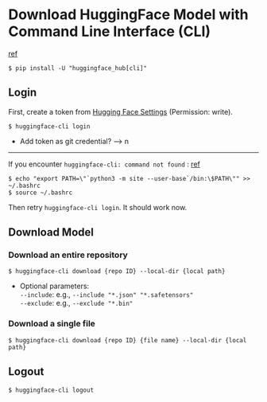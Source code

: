 # Download HuggingFace Model with Command Line Interface (CLI)
[ref](https://huggingface.co/docs/huggingface_hub/main/guides/cli)
```shell=
$ pip install -U "huggingface_hub[cli]"
```


## Login
First, create a token from [Hugging Face Settings](https://huggingface.co/settings/tokens) (Permission: write).  
```shell=
$ huggingface-cli login
```
* Add token as git credential?  --> n  

---

If you encounter `huggingface-cli: command not found` : [ref](https://blog.csdn.net/weixin_40959890/article/details/129819257)  
```shell=
$ echo "export PATH=\"`python3 -m site --user-base`/bin:\$PATH\"" >> ~/.bashrc
$ source ~/.bashrc
```
Then retry `huggingface-cli login`.  It should work now.  


## Download Model
### Download an entire repository
```shell=
$ huggingface-cli download {repo ID} --local-dir {local path}
```
- Optional parameters:  
    `--include`:  e.g., `--include "*.json" "*.safetensors"`  
    `--exclude`:  e.g., `--exclude "*.bin"`  

### Download a single file
```shell=
$ huggingface-cli download {repo ID} {file name} --local-dir {local path}
```

## Logout
```shell=
$ huggingface-cli logout
```